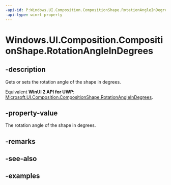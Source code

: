 ```yaml
---
-api-id: P:Windows.UI.Composition.CompositionShape.RotationAngleInDegrees
-api-type: winrt property
---
```


<!-- Property syntax.
public float RotationAngleInDegrees { get;  set; }
-->

# Windows.UI.Composition.CompositionShape.RotationAngleInDegrees

## -description

Gets or sets the rotation angle of the shape in degrees.

Equivalent **WinUI 2 API for UWP**: [Microsoft.UI.Composition.CompositionShape.RotationAngleInDegrees](/windows/winui/api/microsoft.ui.composition.compositionshape.rotationangleindegrees).

## -property-value

The rotation angle of the shape in degrees.

## -remarks

## -see-also

## -examples

